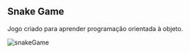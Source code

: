 ## Snake Game

Jogo criado para aprender programação orientada à objeto.

![snakeGame](https://user-images.githubusercontent.com/44127778/78267011-e01f5b80-74dc-11ea-931d-9858ac15a11d.png)

